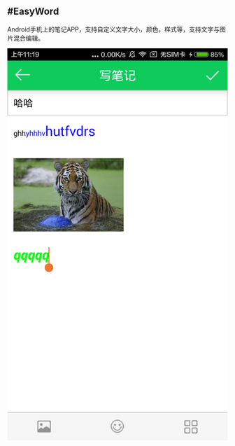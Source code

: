 #EasyWord
------
Android手机上的笔记APP，支持自定义文字大小，颜色，样式等，支持文字与图片混合编辑。

![image](https://github.com/dolpphins/EasyWord/raw/master/images/effect-ui.png)